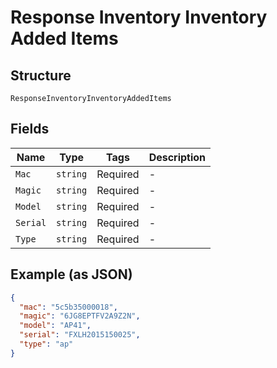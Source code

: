 
# Response Inventory Inventory Added Items

## Structure

`ResponseInventoryInventoryAddedItems`

## Fields

| Name | Type | Tags | Description |
|  --- | --- | --- | --- |
| `Mac` | `string` | Required | - |
| `Magic` | `string` | Required | - |
| `Model` | `string` | Required | - |
| `Serial` | `string` | Required | - |
| `Type` | `string` | Required | - |

## Example (as JSON)

```json
{
  "mac": "5c5b35000018",
  "magic": "6JG8EPTFV2A9Z2N",
  "model": "AP41",
  "serial": "FXLH2015150025",
  "type": "ap"
}
```

